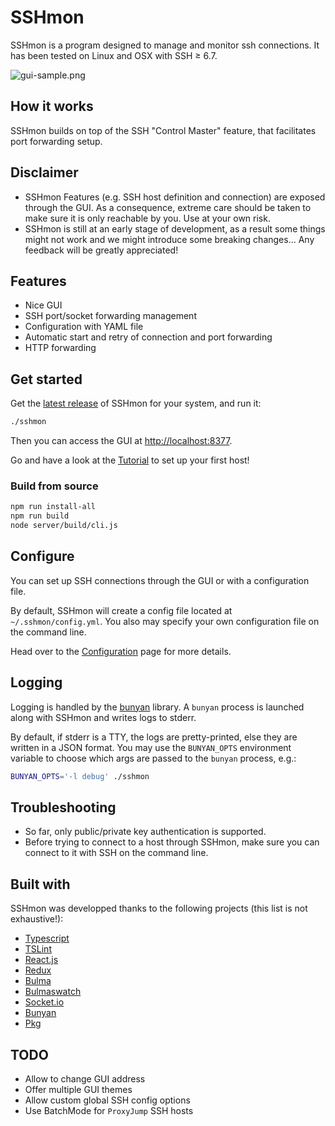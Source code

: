 # SSHmon

SSHmon is a program designed to manage and monitor ssh connections.
It has been tested on Linux and OSX with SSH &geq; 6.7.

![gui-sample.png](https://s7.postimg.cc/elzqf92gp/gui-sample.png)

## How it works

SSHmon builds on top of the SSH "Control Master" feature, that facilitates port forwarding setup.

## Disclaimer

- SSHmon Features (e.g. SSH host definition and connection) are exposed through the GUI. As a consequence, extreme care should be taken to make sure it is only reachable by you. Use at your own risk.
- SSHmon is still at an early stage of development, as a result some things might not work and we might introduce some breaking changes... Any feedback will be greatly appreciated!

## Features

- Nice GUI
- SSH port/socket forwarding management
- Configuration with YAML file
- Automatic start and retry of connection and port forwarding
- HTTP forwarding

## Get started

Get the [latest release](https://github.com/hpello/sshmon/releases/latest) of SSHmon for your system, and run it:

```bash
./sshmon
```

Then you can access the GUI at <http://localhost:8377>.

Go and have a look at the [Tutorial](docs/tutorial.md) to set up your first host!

### Build from source

```bash
npm run install-all
npm run build
node server/build/cli.js
```

## Configure

You can set up SSH connections through the GUI or with a configuration file.

By default, SSHmon will create a config file located at `~/.sshmon/config.yml`.
You also may specify your own configuration file on the command line.

Head over to the [Configuration](docs/configuration.md) page for more details.

## Logging

Logging is handled by the [bunyan](https://github.com/trentm/node-bunyan) library. A `bunyan` process is launched along with SSHmon and writes logs to stderr.

By default, if stderr is a TTY, the logs are pretty-printed, else they are written in a JSON format.
You may use the `BUNYAN_OPTS` environment variable to choose which args are passed to the `bunyan` process, e.g.:

```bash
BUNYAN_OPTS='-l debug' ./sshmon
```

## Troubleshooting

- So far, only public/private key authentication is supported.
- Before trying to connect to a host through SSHmon, make sure you can connect to it with SSH on the command line.

## Built with

SSHmon was developped thanks to the following projects (this list is not exhaustive!):

- [Typescript](https://www.typescriptlang.org/)
- [TSLint](https://palantir.github.io/tslint/)
- [React.js](https://reactjs.org/)
- [Redux](https://redux.js.org/)
- [Bulma](https://bulma.io/)
- [Bulmaswatch](https://jenil.github.io/bulmaswatch/)
- [Socket.io](https://socket.io/)
- [Bunyan](https://github.com/trentm/node-bunyan)
- [Pkg](https://github.com/zeit/pkg)

## TODO

- Allow to change GUI address
- Offer multiple GUI themes
- Allow custom global SSH config options
- Use BatchMode for `ProxyJump` SSH hosts
